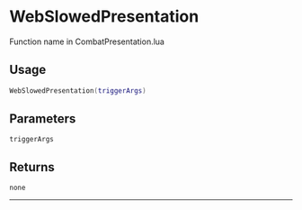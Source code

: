 # WebSlowedPresentation
Function name in CombatPresentation.lua
## Usage
```lua
WebSlowedPresentation(triggerArgs)
```
## Parameters
`triggerArgs`
## Returns
`none`

---